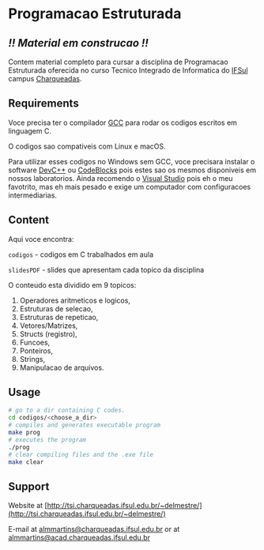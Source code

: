 # Programacao Estruturada 
## _!! Material em construcao !!_ ##

Contem material completo para cursar a disciplina de Programacao Estruturada oferecida no curso Tecnico Integrado de Informatica do [IFSul](http://www.ifsul.edu.br/) campus [Charqueadas](http://www.charqueadas.ifsul.edu.br/portal/).


## Requirements


Voce precisa ter o compilador [GCC](https://gcc.gnu.org/) para rodar os codigos escritos em linguagem C.

O codigos sao compativeis com Linux e macOS. 

Para utilizar esses codigos no Windows sem GCC, voce precisara instalar o software [DevC++](https://sourceforge.net/projects/orwelldevcpp/files/latest/download) ou [CodeBlocks](https://www.codeblocks.org/downloads/) pois estes sao os mesmos disponiveis em nossos laboratorios. Ainda recomendo o [Visual Studio](https://visualstudio.microsoft.com/pt-br/) pois eh o meu favotrito, mas eh mais pesado e exige um computador com configuracoes intermediarias.

## Content

Aqui voce encontra:

`codigos` - codigos em C trabalhados em aula

`slidesPDF` - slides que apresentam cada topico da disciplina

O conteudo esta dividido em 9 topicos:
1. Operadores aritmeticos e logicos, 
2. Estruturas de selecao, 
3. Estruturas de repeticao, 
4. Vetores/Matrizes, 
5. Structs (registro), 
6. Funcoes, 
7. Ponteiros, 
8. Strings, 
9. Manipulacao de arquivos.


## Usage

```bash
# go to a dir containing C codes.
cd codigos/<choose_a_dir>
# compiles and generates executable program
make prog
# executes the program
./prog
# clear compiling files and the .exe file
make clear
```

## Support

Website at [http://tsi.charqueadas.ifsul.edu.br/~delmestre/](http://tsi.charqueadas.ifsul.edu.br/~delmestre/)

E-mail at [almmartins@charqueadas.ifsul.edu.br](almmartins@charqueadas.ifsul.edu.br)
 or at [almmartins@acad.charqueadas.ifsul.edu.br](almmartins@acad.charqueadas.ifsul.edu.br)

